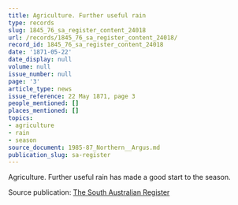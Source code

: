 ```yaml
---
title: Agriculture. Further useful rain
type: records
slug: 1845_76_sa_register_content_24018
url: /records/1845_76_sa_register_content_24018/
record_id: 1845_76_sa_register_content_24018
date: '1871-05-22'
date_display: null
volume: null
issue_number: null
page: '3'
article_type: news
issue_reference: 22 May 1871, page 3
people_mentioned: []
places_mentioned: []
topics:
- agriculture
- rain
- season
source_document: 1985-87_Northern__Argus.md
publication_slug: sa-register
---
```


Agriculture.  Further useful rain has made a good start to the season.

Source publication: [The South Australian Register](/publications/sa-register/)
